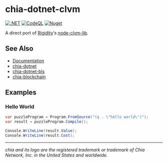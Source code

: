 # chia-dotnet-clvm

[![.NET](https://github.com/dkackman/chia-dotnet-clvm/actions/workflows/dotnet.yml/badge.svg)](https://github.com/dkackman/chia-dotnet-clvm/actions/workflows/dotnet.yml)
[![CodeQL](https://github.com/dkackman/chia-dotnet-clvm/actions/workflows/github-code-scanning/codeql/badge.svg)](https://github.com/dkackman/chia-dotnet-clvm/actions/workflows/github-code-scanning/codeql)
[![Nuget](https://img.shields.io/nuget/dt/chia-dotnet-clvm)](https://www.nuget.org/packages/chia-dotnet-clvm/)

A direct port of [Rigidity](https://github.com/Rigidity)'s [node-clvm-lib](https://github.com/Chia-Network/node-clvm-lib).

## See Also

- [Documentation](https://dkackman.github.io/chia-dotnet-clvm/)
- [chia-dotnet](https://www.nuget.org/packages/chia-dotnet/)
- [chia-dotnet-bls](https://www.nuget.org/packages/chia-dotnet-bls/)
- [chia-blockchain](https://chia.net)

## Examples

### Hello World

```csharp
var puzzleProgram = Program.FromSource("(q . \"hello world\")");
var result = puzzleProgram.Compile();

Console.WriteLine(result.Value);
Console.WriteLine(result.Cost);
```

___

_chia and its logo are the registered trademark or trademark of Chia Network, Inc. in the United States and worldwide._
